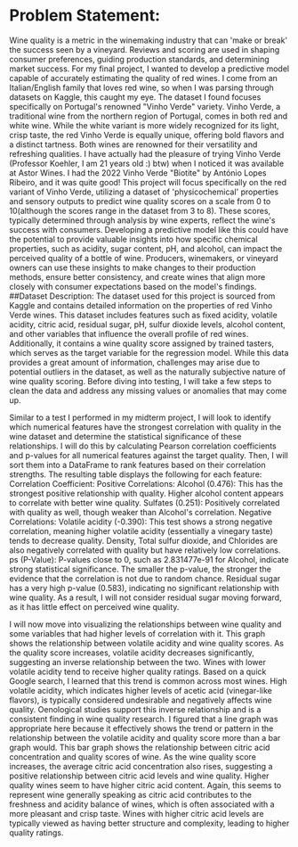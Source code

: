 # Problem Statement:
Wine quality is a metric in the winemaking industry that can 'make or break' the success seen by a vineyard. Reviews and scoring are used in shaping consumer preferences, guiding production standards, and determining market success. For my final project, I wanted to develop a predictive model capable of accurately estimating the quality of red wines. I come from an Italian/English family that loves red wine, so when I was parsing through datasets on Kaggle, this caught my eye. The dataset I found focuses specifically on Portugal's renowned "Vinho Verde" variety. Vinho Verde, a traditional wine from the northern region of Portugal, comes in both red and white wine. While the white variant is more widely recognized for its light, crisp taste, the red Vinho Verde is equally unique, offering bold flavors and a distinct tartness. Both wines are renowned for their versatility and refreshing qualities. I have actually had the pleasure of trying Vinho Verde (Professor Koehler, I am 21 years old :) btw) when I noticed it was available at Astor Wines. I had the 2022 Vinho Verde "Biotite" by António Lopes Ribeiro, and it was quite good!
This project will focus specifically on the red variant of Vinho Verde, utilizing a dataset of 'physicochemical' properties and sensory outputs to predict wine quality scores on a scale from 0 to 10(although the scores range in the dataset from 3 to 8). These scores, typically determined through analysis by wine experts, reflect the wine's success with consumers. Developing a predictive model like this could have the potential to provide valuable insights into how specific chemical properties, such as acidity, sugar content, pH, and alcohol, can impact the perceived quality of a bottle of wine. Producers, winemakers, or vineyard owners can use these insights to make changes to their production methods, ensure better consistency, and create wines that align more closely with consumer expectations based on the model's findings.
##Dataset Description:
The dataset used for this project is sourced from Kaggle and contains detailed information on the properties of red Vinho Verde wines. This dataset includes features such as fixed acidity, volatile acidity, citric acid, residual sugar, pH, sulfur dioxide levels, alcohol content, and other variables that influence the overall profile of red wines. Additionally, it contains a wine quality score assigned by trained tasters, which serves as the target variable for the regression model. While this data provides a great amount of information, challenges may arise due to potential outliers in the dataset, as well as the naturally subjective nature of wine quality scoring. Before diving into testing, I will take a few steps to clean the data and address any missing values or anomalies that may come up.

Similar to a test I performed in my midterm project, I will look to identify which numerical features have the strongest correlation with quality in the wine dataset and determine the statistical significance of these relationships. I will do this by calculating Pearson correlation coefficients and p-values for all numerical features against the target quality. Then, I will sort them into a DataFrame to rank features based on their correlation strengths.
The resulting table displays the following for each feature: Correlation Coefficient:
Positive Correlations:
Alcohol (0.476): This has the strongest positive relationship with quality. Higher alcohol content appears to correlate with better wine quality.
Sulfates (0.251): Positively correlated with quality as well, though weaker than Alcohol's correlation.
Negative Correlations:
Volatile acidity (-0.390): This test shows a strong negative correlation, meaning higher volatile acidity (essentially a vinegary taste) tends to decrease quality.
Density, Total sulfur dioxide, and Chlorides are also negatively correlated with quality but have relatively low correlations. ps (P-Value):
P-values close to 0, such as 2.831477e-91 for Alcohol, indicate strong statistical significance. The smaller the p-value, the stronger the evidence that the correlation is not due to random chance.
Residual sugar has a very high p-value (0.583), indicating no significant relationship with wine quality. As a result, I will not consider residual sugar moving forward, as it has little effect on perceived wine quality.

I will now move into visualizing the relationships between wine quality and some variables that had higher levels of correlation with it.
  This graph shows the relationship between volatile acidity and wine quality scores. As the quality score increases, volatile acidity decreases significantly, suggesting an inverse relationship between the two. Wines with lower volatile acidity tend to receive higher quality ratings. Based on a quick Google search, I learned that this trend is common across most wines. High volatile acidity, which indicates higher levels of acetic acid (vinegar-like flavors), is typically considered undesirable and negatively affects wine quality. Oenological studies support this inverse relationship and is a consistent finding in wine quality research. I figured that a line graph was appropriate here because it effectively shows the trend or pattern in the relationship between the volatile acidity and quality score more than a bar graph would.
  This bar graph shows the relationship between citric acid concentration and quality scores of wine. As the wine quality score increases, the average citric acid concentration also rises, suggesting a positive relationship between citric acid levels and wine quality. Higher quality wines seem to have higher citric acid content. Again, this seems to represent wine generally speaking as citric acid contributes to the freshness and acidity balance of wines, which is often associated with a more pleasant and crisp taste. Wines with higher citric acid levels are typically viewed as having better structure and complexity, leading to higher quality ratings.

    
